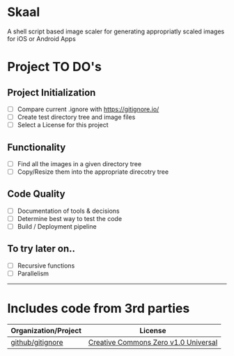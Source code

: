 # Skaal

A shell script based image scaler for generating appropriatly scaled images for iOS or Android Apps


# Project TO DO's

## Project Initialization
- [ ] Compare current .ignore with https://gitignore.io/
- [ ] Create test directory tree and image files
- [ ] Select a License for this project

## Functionality
- [ ] Find all the images in a given directory tree
- [ ] Copy/Resize them into the appropriate direcotry tree

## Code Quality
- [ ] Documentation of tools & decisions
- [ ] Determine best way to test the code
- [ ] Build / Deployment pipeline

## To try later on..
- [ ] Recursive functions
- [ ] Parallelism

---

# Includes code from 3rd parties

| Organization/Project | License |
| ---------- | ------- |
| [github/gitignore](https://github.com/github/gitignore) | [Creative Commons Zero v1.0 Universal](https://creativecommons.org/publicdomain/zero/1.0/) |
